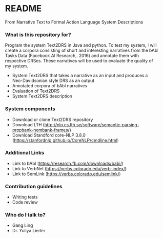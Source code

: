 # README #

From Narrative Text to Formal Action Language System Descriptions

### What is this repository for? ###

Program the system Text2DRS in Java and python.
To test my system, I will create a corpora consisting of short and interesting narratives from the bAbl Tasks Data (Facebook AI Research,. 2016) and annotate them with respective DRSes.
These narratives will be used to evaluate the quality of my system.

* System Text2DRS that takes a narrative as an input and produces a Neo-Davidsonian style DRS as an output
* Annotated corpora of bAbl narratives
* Evaluation of Text2DRS
* System Text2DRS description

### System components ###

* Download or clone Text2DRS repository
* Download LTH (http://nlp.cs.lth.se/software/semantic-parsing-propbank-nombank-frames/)
* Download Standford core-NLP 3.8.0 (https://stanfordnlp.github.io/CoreNLP/cmdline.html)

### Additional Links ###

* Link to bAbl (https://research.fb.com/downloads/babi/)
* Link to VerbNet (https://verbs.colorado.edu/verb-index/)
* Link to SemLink (https://verbs.colorado.edu/semlink/)

### Contribution guidelines ###

* Writing tests
* Code review

### Who do I talk to? ###

* Gang Ling
* Dr. Yuliya Lierler